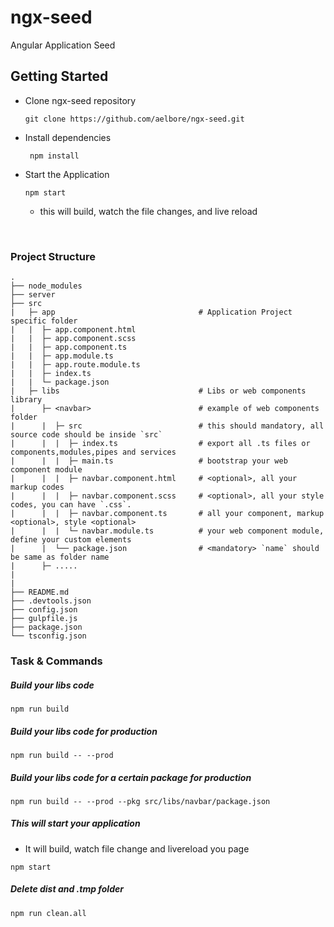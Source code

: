 # ngx-seed
Angular Application Seed

## Getting Started 

* Clone ngx-seed repository
  ```
  git clone https://github.com/aelbore/ngx-seed.git
  ```
* Install dependencies
  ```
   npm install
  ```
* Start the Application
  ```
  npm start
  ```
  - this will build, watch the file changes, and live reload

<br />

### Project Structure
```
.
├── node_modules 
├── server         
├── src           
|   ├─ app                                # Application Project specific folder
|   |  ├─ app.component.html 
|   |  ├─ app.component.scss
|   |  ├─ app.component.ts 
|   |  ├─ app.module.ts
|   |  ├─ app.route.module.ts
|   |  ├─ index.ts  
|   |  └─ package.json     
|   ├─ libs                               # Libs or web components library     
|      ├─ <navbar>                        # example of web components folder
|      |  ├─ src                          # this should mandatory, all source code should be inside `src`
|      |  |  ├─ index.ts                  # export all .ts files or components,modules,pipes and services
|      |  |  ├─ main.ts                   # bootstrap your web component module
|      |  |  ├─ navbar.component.html     # <optional>, all your markup codes
|      |  |  ├─ navbar.component.scss     # <optional>, all your style codes, you can have `.css`.
|      |  |  ├─ navbar.component.ts       # all your component, markup <optional>, style <optional>
|      |  |  └─ navbar.module.ts          # your web component module, define your custom elements
|      |  └── package.json                # <mandatory> `name` should be same as folder name
|      ├─ .....	 	             
|       
|  
├── README.md
├── .devtools.json  
├── config.json  
├── gulpfile.js      
├── package.json
└── tsconfig.json
```

### Task & Commands

##### Build your libs code
```
npm run build
```

##### Build your libs code for production
```
npm run build -- --prod
```

##### Build your libs code for a certain package for production
```
npm run build -- --prod --pkg src/libs/navbar/package.json
```

##### This will start your application
* It will build, watch file change and livereload you page
```
npm start
```

##### Delete dist and .tmp folder
```
npm run clean.all
```

